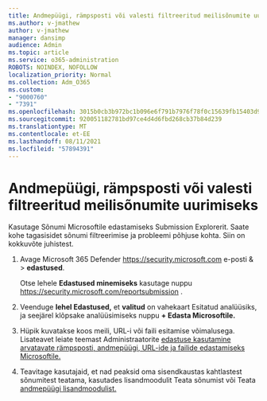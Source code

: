 ```yaml
---
title: Andmepüügi, rämpsposti või valesti filtreeritud meilisõnumite uurimiseks
ms.author: v-jmathew
author: v-jmathew
manager: dansimp
audience: Admin
ms.topic: article
ms.service: o365-administration
ROBOTS: NOINDEX, NOFOLLOW
localization_priority: Normal
ms.collection: Adm_O365
ms.custom:
- "9000760"
- "7391"
ms.openlocfilehash: 3015b0cb3b972bc1b096e6f791b7976f78f0c15639fb15403d9b0c134a09e1cf
ms.sourcegitcommit: 920051182781bd97ce4d4d6fbd268cb37b84d239
ms.translationtype: MT
ms.contentlocale: et-EE
ms.lasthandoff: 08/11/2021
ms.locfileid: "57894391"
---
```

# <a name="investigate-phishing-spam-or-incorrectly-filtered-email"></a>Andmepüügi, rämpsposti või valesti filtreeritud meilisõnumite uurimiseks

Kasutage Sõnumi Microsoftile edastamiseks Submission Explorerit. Saate kohe tagasisidet sõnumi filtreerimise ja probleemi põhjuse kohta. Siin on kokkuvõte juhistest.

1. Avage Microsoft 365 Defender <https://security.microsoft.com> e-posti &  \> **edastused**.

   Otse lehele **Edastused minemiseks** kasutage nuppu <https://security.microsoft.com/reportsubmission> .

2. Veenduge **lehel Edastused,** et **valitud** on vahekaart Esitatud analüüsiks, ja seejärel klõpsake analüüsimiseks nuppu **+ Edasta Microsoftile.**

3. Hüpik kuvatakse koos meili, URL-i või faili esitamise võimalusega. Lisateavet leiate teemast Administraatorite [edastuse kasutamine arvatavate rämpsposti, andmepüügi, URL-ide ja failide edastamiseks Microsoftile.](https://docs.microsoft.com/microsoft-365/security/office-365-security/admin-submission)

4. Teavitage kasutajaid, et nad peaksid oma sisendkaustas kahtlastest sõnumitest teatama, kasutades lisandmoodulit Teata sõnumist või Teata [andmepüügi lisandmoodulist.](https://docs.microsoft.com/microsoft-365/security/office-365-security/enable-the-report-message-add-in)
